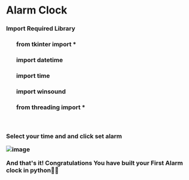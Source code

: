 <h1>Alarm Clock </h1>

<h3> Import Required Library<h3>
  <ul>
<h4>from tkinter import *<h4>
<h4>import datetime<h4>
<h4>import time<h4>
<h4>import winsound<h4>
  <h4>from threading import *<h4></ul>
    <br>
    <p> Select your time and and click set alarm </p>

![image](https://user-images.githubusercontent.com/70272542/142355637-6bda8e40-02bf-4bb6-955c-d7d7def5fc55.png)
      
<p>And that's it! Congratulations You have built your First Alarm clock in python👏👏</p>

